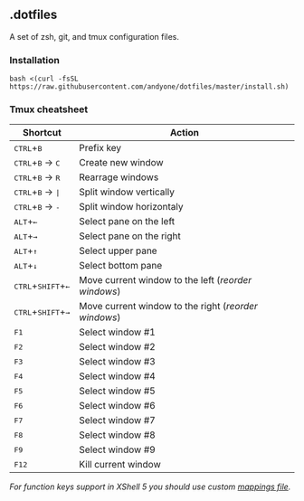 ## .dotfiles

A set of zsh, git, and tmux configuration files.

### Installation

```
bash <(curl -fsSL https://raw.githubusercontent.com/andyone/dotfiles/master/install.sh)
```
### Tmux cheatsheet

| Shortcut | Action |
|----------------------------------------|-------------------------------------------|
| <kbd>CTRL</kbd>+<kbd>B</kbd> | Prefix key |
| <kbd>CTRL</kbd>+<kbd>B</kbd> → <kbd>С</kbd> | Create new window |
| <kbd>CTRL</kbd>+<kbd>B</kbd> → <kbd>R</kbd> | Rearrage windows |
| <kbd>CTRL</kbd>+<kbd>B</kbd> → <kbd>\|</kbd> | Split window vertically |
| <kbd>CTRL</kbd>+<kbd>B</kbd> → <kbd>-</kbd> | Split window horizontaly |
| <kbd>ALT</kbd>+<kbd>←</kbd> | Select pane on the left |
| <kbd>ALT</kbd>+<kbd>→</kbd> | Select pane on the right |
| <kbd>ALT</kbd>+<kbd>↑</kbd> | Select upper pane |
| <kbd>ALT</kbd>+<kbd>↓</kbd> | Select bottom pane |
| <kbd>CTRL</kbd>+<kbd>SHIFT</kbd>+<kbd>←</kbd> | Move current window to the left (_reorder windows_) |
| <kbd>CTRL</kbd>+<kbd>SHIFT</kbd>+<kbd>→</kbd> | Move current window to the right (_reorder windows_) |
| <kbd>F1</kbd> | Select window #1 |
| <kbd>F2</kbd> | Select window #2 |
| <kbd>F3</kbd> | Select window #3 |
| <kbd>F4</kbd> | Select window #4 |
| <kbd>F5</kbd> | Select window #5 |
| <kbd>F6</kbd> | Select window #6 |
| <kbd>F7</kbd> | Select window #7 |
| <kbd>F8</kbd> | Select window #8 |
| <kbd>F9</kbd> | Select window #9 |
| <kbd>F12</kbd> | Kill current window |

_For function keys support in XShell 5 you should use custom [mappings file](xshell.tkm)._
